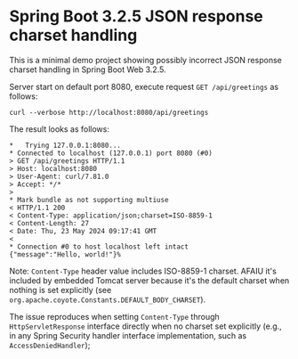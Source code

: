 # Spring Boot 3.2.5 JSON response charset handling

This is a minimal demo project showing possibly incorrect JSON response charset handling in Spring
Boot Web 3.2.5.

Server start on default port 8080, execute request `GET /api/greetings` as follows:

`curl --verbose http://localhost:8080/api/greetings`

The result looks as follows:

```
*   Trying 127.0.0.1:8080...
* Connected to localhost (127.0.0.1) port 8080 (#0)
> GET /api/greetings HTTP/1.1
> Host: localhost:8080
> User-Agent: curl/7.81.0
> Accept: */*
>
* Mark bundle as not supporting multiuse
< HTTP/1.1 200
< Content-Type: application/json;charset=ISO-8859-1
< Content-Length: 27
< Date: Thu, 23 May 2024 09:17:41 GMT
<
* Connection #0 to host localhost left intact
{"message":"Hello, world!"}%
```

Note: `Content-Type` header value includes ISO-8859-1 charset. AFAIU it's included by embedded
Tomcat server because it's the default charset when nothing is set explicitly (see
`org.apache.coyote.Constants.DEFAULT_BODY_CHARSET`).

The issue reproduces when setting `Content-Type` through `HttpServletResponse` interface directly
when no charset set explicitly (e.g., in any Spring Security handler interface implementation,
such as `AccessDeniedHandler`);
